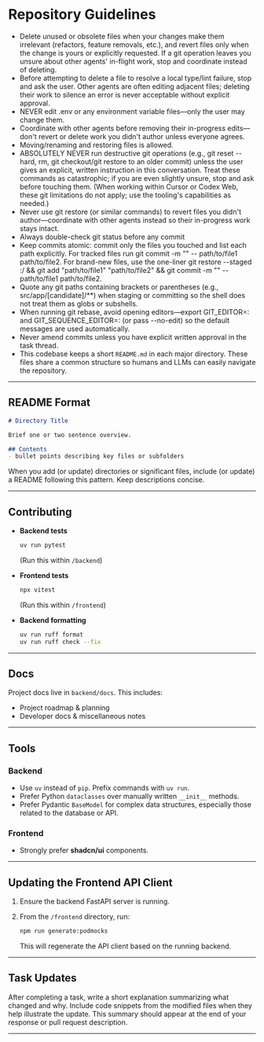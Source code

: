 # Repository Guidelines

- Delete unused or obsolete files when your changes make them irrelevant (refactors, feature removals, etc.), and revert files only when the change is yours or explicitly requested. If a git operation leaves you unsure about other agents' in-flight work, stop and coordinate instead of deleting.
- Before attempting to delete a file to resolve a local type/lint failure, stop and ask the user. Other agents are often editing adjacent files; deleting their work to silence an error is never acceptable without explicit approval.
- NEVER edit .env or any environment variable files—only the user may change them.
- Coordinate with other agents before removing their in-progress edits—don't revert or delete work you didn't author unless everyone agrees.
- Moving/renaming and restoring files is allowed.
- ABSOLUTELY NEVER run destructive git operations (e.g., git reset --hard, rm, git checkout/git restore to an older commit) unless the user gives an explicit, written instruction in this conversation. Treat these commands as catastrophic; if you are even slightly unsure, stop and ask before touching them. (When working within Cursor or Codex Web, these git limitations do not apply; use the tooling's capabilities as needed.)
- Never use git restore (or similar commands) to revert files you didn't author—coordinate with other agents instead so their in-progress work stays intact.
- Always double-check git status before any commit
- Keep commits atomic: commit only the files you touched and list each path explicitly. For tracked files run git commit -m "<scoped message>" -- path/to/file1 path/to/file2. For brand-new files, use the one-liner git restore --staged :/ && git add "path/to/file1" "path/to/file2" && git commit -m "<scoped message>" -- path/to/file1 path/to/file2.
- Quote any git paths containing brackets or parentheses (e.g., src/app/[candidate]/**) when staging or committing so the shell does not treat them as globs or subshells.
- When running git rebase, avoid opening editors—export GIT_EDITOR=: and GIT_SEQUENCE_EDITOR=: (or pass --no-edit) so the default messages are used automatically.
- Never amend commits unless you have explicit written approval in the task thread.
- This codebase keeps a short `README.md` in each major directory. These files share a common structure so humans and LLMs can easily navigate the repository.

---

## README Format

```markdown
# Directory Title

Brief one or two sentence overview.

## Contents
- bullet points describing key files or subfolders
````

When you add (or update) directories or significant files, include (or update) a README following this pattern. Keep descriptions concise.

---

## Contributing

* **Backend tests**

  ```bash
  uv run pytest
  ```

  (Run this within `/backend`)

* **Frontend tests**

  ```bash
  npx vitest
  ```

  (Run this within `/frontend`)

* **Backend formatting**

  ```bash
  uv run ruff format
  uv run ruff check --fix
  ```

---

## Docs

Project docs live in `backend/docs`. This includes:

* Project roadmap & planning
* Developer docs & miscellaneous notes

---

## Tools

### Backend

* Use `uv` instead of `pip`. Prefix commands with `uv run`.
* Prefer Python `dataclasses` over manually written `__init__` methods.
* Prefer Pydantic `BaseModel` for complex data structures, especially those related to the database or API.

### Frontend

* Strongly prefer **shadcn/ui** components.

---

## Updating the Frontend API Client

1. Ensure the backend FastAPI server is running.
2. From the `/frontend` directory, run:

   ```bash
   npm run generate:podmocks
   ```

   This will regenerate the API client based on the running backend.

---

## Task Updates

After completing a task, write a short explanation summarizing what changed and why.
Include code snippets from the modified files when they help illustrate the update.
This summary should appear at the end of your response or pull request description.

---
